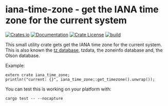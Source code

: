 # iana-time-zone - get the IANA time zone for the current system

[![Crates.io](https://img.shields.io/crates/v/iana-time-zone.svg)](https://crates.io/crates/iana-time-zone)
[![Documentation](https://docs.rs/iana-time-zone/badge.svg)](https://docs.rs/iana-time-zone/)
[![Crate License](https://img.shields.io/crates/l/iana-time-zone.svg)](https://crates.io/crates/iana-time-zone)
[![build](https://github.com/strawlab/iana-time-zone/workflows/build/badge.svg?branch=master)](https://github.com/strawlab/iana-time-zone/actions?query=branch%3Amaster)

This small utility crate gets get the IANA time zone for the current system.
This is also known the [tz database](https://en.wikipedia.org/wiki/Tz_database),
tzdata, the zoneinfo database and, the Olson database.

Example:

```
extern crate iana_time_zone;
println!("current: {}", iana_time_zone::get_timezone().unwrap());
```

You can test this is working on your platform with:

```
cargo test -- --nocapture
```
